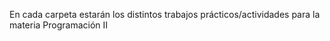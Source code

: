 En cada carpeta estarán los distintos trabajos prácticos/actividades para la materia Programación II

